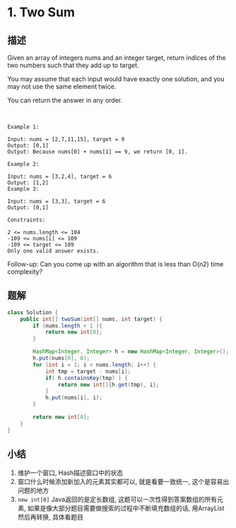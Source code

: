 # 1. Two Sum
## 描述
Given an array of integers nums and an integer target, return indices of the two numbers such that they add up to target.

You may assume that each input would have exactly one solution, and you may not use the same element twice.

You can return the answer in any order.

 
```
Example 1:

Input: nums = [2,7,11,15], target = 9
Output: [0,1]
Output: Because nums[0] + nums[1] == 9, we return [0, 1].

Example 2:

Input: nums = [3,2,4], target = 6
Output: [1,2]
Example 3:

Input: nums = [3,3], target = 6
Output: [0,1]
```

```
Constraints:

2 <= nums.length <= 104
-109 <= nums[i] <= 109
-109 <= target <= 109
Only one valid answer exists.
```

Follow-up: Can you come up with an algorithm that is less than O(n2) time complexity?


## 题解
```java
class Solution {
    public int[] twoSum(int[] nums, int target) {
        if (nums.length < 1 ){
            return new int[0];
        }

        HashMap<Integer, Integer> h = new HashMap<Integer, Integer>();
        h.put(nums[0], 0);
        for (int i = 1; i < nums.length; i++) {
            int tmp = target - nums[i];
            if( h.containsKey(tmp) ) {
                return new int[]{h.get(tmp), i};
            }
            h.put(nums[i], i);
        }

        return new int[0];
    }
}
```


## 小结

1. 维护一个窗口, Hash描述窗口中的状态
2. 窗口什么时候添加新加入的元素其实都可以, 就是看要一致统一, 这个是容易出问题的地方
3. `new int[0]` Java返回的是定长数组, 这题可以一次性得到答案数组的所有元素, 如果是像大部分题目需要做搜索的过程中不断填充数组的话, 用ArrayList然后再转换, 具体看题目
   


